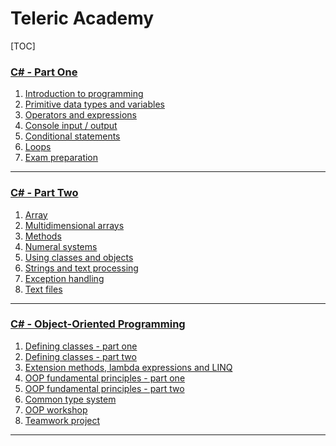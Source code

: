 Teleric Academy
===============

[TOC]

### [C# - Part One](http://)
1. [Introduction to programming](TelerikAcademy/blob/master/01-CSharp-Part-One/01-IntroductionToProgramming/README.md)
2. [Primitive data types and variables](TelerikAcademy/blob/master/01-CSharp-Part-One/02-PrimitiveDataTypesAndVariables/README.md)
3. [Operators and expressions](TelerikAcademy/blob/master/01-CSharp-Part-One/03-OperatorsAndExpressions/README.md)
4. [Console input / output](TelerikAcademy/blob/master/01-CSharp-Part-One/04-ConsoleInputOutput/README.md)
5. [Conditional statements](TelerikAcademy/blob/master/01-CSharp-Part-One/05-ConditionalStatements/README.md)
6. [Loops](TelerikAcademy/blob/master/01-CSharp-Part-One/06-Loops/README.md)
7. [Exam preparation](TelerikAcademy/blob/master/01-CSharp-Part-One/07-ExamPreparation/README.md)

- - -

### [C# - Part Two](http://)
1. [Array](http://)
2. [Multidimensional arrays](http://)
3. [Methods](http://)
4. [Numeral systems](http://)
5. [Using classes and objects](http://)
6. [Strings and text processing](http://)
7. [Exception handling](http://)
8. [Text files](http://)

- - -

### [C# - Object-Oriented Programming](http://)
1. [Defining classes - part one](http://)
2. [Defining classes - part two](http://)
3. [Extension methods, lambda expressions and LINQ](http://)
4. [OOP fundamental principles - part one](http://)
5. [OOP fundamental principles - part two](http://)
6. [Common type system](http://)
7. [OOP workshop](http://)
8. [Teamwork project](http://)

* * *